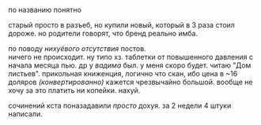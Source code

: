 по названию понятно

старый просто в разъеб, но купили новый, который в 3 раза стоил дороже. но родители говорят, что бренд реально имба.

по поводу *нихуёвого отсутствия* постов.  
ничего не происходит. ну типо хз. таблетки от повышенного давления с начала месяца пью. др у _вадима_ был. у меня скоро будет. читаю "Дом листьев". прикольная книженция, логично что скан, ибо цена в ~16 доляров _(конвертированно)_ кажется чрезвычайно большой. вообще не хочу за это платить ни копейки. нахуй. 

сочинений кста поназадавили *просто* дохуя. за 2 недели 4 штуки написали.
